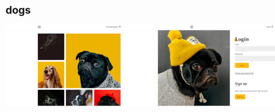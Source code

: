 # dogs

<p style="display: flex; gap: 0.9rem">
    <img src="public/preview1.png" width="400px">
    <img src="public/preview2.png" width="400px">
</p>
